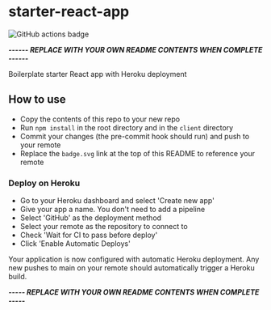 # starter-react-app

![GitHub actions badge](https://github.com/Denijar/starter-react-app/actions/workflows/build.yml/badge.svg)

_**------ REPLACE WITH YOUR OWN README CONTENTS WHEN COMPLETE ------**_

Boilerplate starter React app with Heroku deployment

## How to use

- Copy the contents of this repo to your new repo
- Run `npm install` in the root directory and in the `client` directory
- Commit your changes (the pre-commit hook should run) and push to your remote
- Replace the `badge.svg` link at the top of this README to reference your remote

### Deploy on Heroku

- Go to your Heroku dashboard and select 'Create new app'
- Give your app a name. You don't need to add a pipeline
- Select 'GitHub' as the deployment method
- Select your remote as the repository to connect to
- Check 'Wait for CI to pass before deploy'
- Click 'Enable Automatic Deploys'

Your application is now configured with automatic Heroku deployment. Any new pushes to main on your remote should automatically trigger a Heroku build.

_**----- REPLACE WITH YOUR OWN README CONTENTS WHEN COMPLETE -----**_
